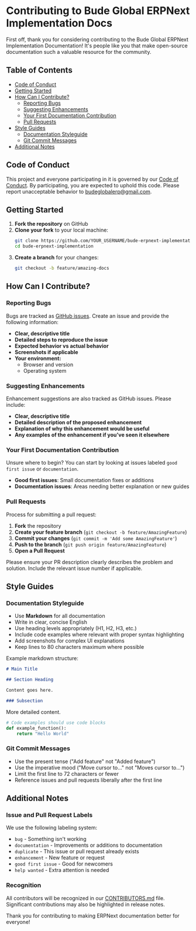 # Contributing to Bude Global ERPNext Implementation Docs

First off, thank you for considering contributing to the Bude Global ERPNext Implementation Documentation! It's people like you that make open-source documentation such a valuable resource for the community.

## Table of Contents

- [Code of Conduct](#code-of-conduct)
- [Getting Started](#getting-started)
- [How Can I Contribute?](#how-can-i-contribute)
  - [Reporting Bugs](#reporting-bugs)
  - [Suggesting Enhancements](#suggesting-enhancements)
  - [Your First Documentation Contribution](#your-first-documentation-contribution)
  - [Pull Requests](#pull-requests)
- [Style Guides](#style-guides)
  - [Documentation Styleguide](#documentation-styleguide)
  - [Git Commit Messages](#git-commit-messages)
- [Additional Notes](#additional-notes)

## Code of Conduct

This project and everyone participating in it is governed by our [Code of Conduct](CODE_OF_CONDUCT.md). By participating, you are expected to uphold this code. Please report unacceptable behavior to [budeglobalerp@gmail.com](mailto:budeglobalerp@gmail.com).

## Getting Started

1. **Fork the repository** on GitHub
2. **Clone your fork** to your local machine:
   ```bash
   git clone https://github.com/YOUR_USERNAME/bude-erpnext-implementation.git
   cd bude-erpnext-implementation
   ```
3. **Create a branch** for your changes:
   ```bash
   git checkout -b feature/amazing-docs
   ```

## How Can I Contribute?

### Reporting Bugs

Bugs are tracked as [GitHub issues](https://guides.github.com/features/issues/). Create an issue and provide the following information:

- **Clear, descriptive title**
- **Detailed steps to reproduce the issue**
- **Expected behavior vs actual behavior**
- **Screenshots if applicable**
- **Your environment:**
  - Browser and version
  - Operating system

### Suggesting Enhancements

Enhancement suggestions are also tracked as GitHub issues. Please include:

- **Clear, descriptive title**
- **Detailed description of the proposed enhancement**
- **Explanation of why this enhancement would be useful**
- **Any examples of the enhancement if you've seen it elsewhere**

### Your First Documentation Contribution

Unsure where to begin? You can start by looking at issues labeled `good first issue` or `documentation`.

- **Good first issues**: Small documentation fixes or additions
- **Documentation issues**: Areas needing better explanation or new guides

### Pull Requests

Process for submitting a pull request:

1. **Fork** the repository
2. **Create your feature branch** (`git checkout -b feature/AmazingFeature`)
3. **Commit your changes** (`git commit -m 'Add some AmazingFeature'`)
4. **Push to the branch** (`git push origin feature/AmazingFeature`)
5. **Open a Pull Request**

Please ensure your PR description clearly describes the problem and solution. Include the relevant issue number if applicable.

## Style Guides

### Documentation Styleguide

- Use **Markdown** for all documentation
- Write in clear, concise English
- Use heading levels appropriately (H1, H2, H3, etc.)
- Include code examples where relevant with proper syntax highlighting
- Add screenshots for complex UI explanations
- Keep lines to 80 characters maximum where possible

Example markdown structure:

````markdown
# Main Title

## Section Heading

Content goes here.

### Subsection
````
More detailed content.

````python
# Code examples should use code blocks
def example_function():
    return "Hello World"
````

### Git Commit Messages

- Use the present tense ("Add feature" not "Added feature")
- Use the imperative mood ("Move cursor to..." not "Moves cursor to...")
- Limit the first line to 72 characters or fewer
- Reference issues and pull requests liberally after the first line

## Additional Notes

### Issue and Pull Request Labels

We use the following labeling system:

- `bug` - Something isn't working
- `documentation` - Improvements or additions to documentation
- `duplicate` - This issue or pull request already exists
- `enhancement` - New feature or request
- `good first issue` - Good for newcomers
- `help wanted` - Extra attention is needed

### Recognition

All contributors will be recognized in our [CONTRIBUTORS.md](CONTRIBUTORS.md) file. Significant contributions may also be highlighted in release notes.

Thank you for contributing to making ERPNext documentation better for everyone!